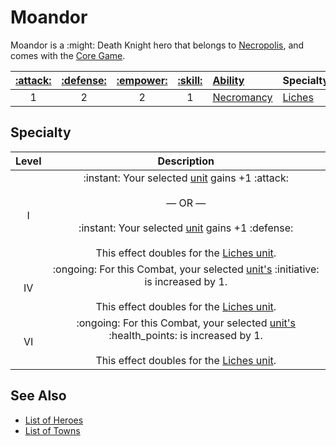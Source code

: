 # Moandor

Moandor is a :might: Death Knight hero that belongs to [Necropolis](../towns/necropolis.md), and comes with the [Core Game](../content.md).

| [:attack:](../statistics/attack.md) | [:defense:](../statistics/defense.md) | [:empower:](../statistics/power.md) | [:skill:](../statistics/knowledge.md) | [Ability](../abilities/index.md) | Specialty |
| :---: | :---: | :---: | :---: | :--- | :--- |
| 1 | 2 | 2 | 1 | [Necromancy](../abilities/necromancy.md) | [Liches](#specialty) |


## Specialty

| Level | Description |
| :---: | :---: |
| Ⅰ | :instant: Your selected [unit](../units/index.md) gains +1 :attack:<br><br>— OR —<br><br>:instant: Your selected [unit](../units/index.md) gains +1 :defense:<br><br>This effect doubles for the [Liches unit](../units/liches.md). |
| Ⅳ | :ongoing: For this Combat, your selected [unit's](../units/index.md) :initiative: is increased by 1.<br><br>This effect doubles for the [Liches unit](../units/liches.md). |
| Ⅵ | :ongoing: For this Combat, your selected [unit's](../units/index.md) :health_points: is increased by 1.<br><br>This effect doubles for the [Liches unit](../units/liches.md). |


## See Also

- [List of Heroes](index.md)
- [List of Towns](../towns/index.md)